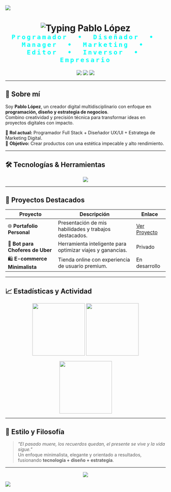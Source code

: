 <!-- Banner compacto y elegante -->
<img src="https://user-images.githubusercontent.com/73097560/115834477-dbab4500-a447-11eb-908a-139a6edaec5c.gif">

<!-- Título animado con tipografía futurista -->
<h1 align="center">
  <img src="https://readme-typing-svg.herokuapp.com?font=Orbitron&weight=700&size=48&pause=1000&color=00FFF7&center=true&vCenter=true&width=800&lines=Hola,+soy+Pablo+L%C3%B3pez" alt="Typing Pablo López" />
</h1>

<!-- Subtítulo futurista -->
<p align="center" style="color:#00FFF7; font-family: 'Orbitron', monospace; font-size: 20px; font-weight: 600; letter-spacing: 4px; margin-top: -20px;">
  Programador &nbsp;&bull;&nbsp; Diseñador &nbsp;&bull;&nbsp; Manager &nbsp;&bull;&nbsp; Marketing &nbsp;&bull;&nbsp; Editor &nbsp;&bull;&nbsp; Inversor &nbsp;&bull;&nbsp; Empresario
</p>

<!-- Badges de contacto -->
<p align="center">
  <a href="https://pablocv.rf.gd"><img src="https://img.shields.io/badge/🌐%20Portafolio-000000?style=for-the-badge&logo=vercel&logoColor=white" /></a>
  <a href="mailto:nevuwuaze@gmail.com"><img src="https://img.shields.io/badge/📧%20Email-EA4335?style=for-the-badge&logo=gmail&logoColor=white" /></a>
  <a href="https://github.com/pablocv"><img src="https://img.shields.io/badge/GitHub-181717?style=for-the-badge&logo=github&logoColor=white" /></a>
</p>

---

## 🖤 Sobre mí
Soy **Pablo López**, un creador digital multidisciplinario con enfoque en **programación, diseño y estrategia de negocios**.  
Combino creatividad y precisión técnica para transformar ideas en proyectos digitales con impacto.

💼 **Rol actual:** Programador Full Stack + Diseñador UX/UI + Estratega de Marketing Digital.  
🎯 **Objetivo:** Crear productos con una estética impecable y alto rendimiento.  

---

## 🛠 Tecnologías & Herramientas

<p align="center">
  <img src="https://skillicons.dev/icons?i=html,css,js,ts,react,nextjs,nodejs,python,php,java,mysql,figma,photoshop,illustrator,git,github,wordpress,bootstrap,tailwind,vscode,linux" />
</p>

---

## 🚀 Proyectos Destacados

| Proyecto | Descripción | Enlace |
|----------|-------------|--------|
| 🌐 **Portafolio Personal** | Presentación de mis habilidades y trabajos destacados. | [Ver Proyecto](https://pablocv.rf.gd) |
| 🤖 **Bot para Choferes de Uber** | Herramienta inteligente para optimizar viajes y ganancias. | Privado |
| 🛍 **E-commerce Minimalista** | Tienda online con experiencia de usuario premium. | En desarrollo |

---

## 📈 Estadísticas y Actividad

<p align="center">
  <img src="https://github-readme-streak-stats.herokuapp.com?user=pablocv&theme=black-ice&hide_border=true&stroke=0000&background=0D1117" height="165" />
  <img src="https://github-readme-stats.vercel.app/api?username=pablocv&show_icons=true&theme=tokyonight&hide_border=true" height="165"/>
</p>

<p align="center">
  <img src="https://github-readme-stats.vercel.app/api/top-langs/?username=pablocv&layout=compact&theme=tokyonight&hide_border=true" height="165"/>
</p>

---

## 🎨 Estilo y Filosofía
> *"El pasado muere, los recuerdos quedan, el presente se vive y la vida sigue."*  
Un enfoque minimalista, elegante y orientado a resultados, fusionando **tecnología + diseño + estrategia**.

---

<!-- Footer animado -->
<p align="center">
  <img src="https://capsule-render.vercel.app/api?type=waving&color=0:000000,100:434343&height=120&section=footer"/>
</p>

<img src="https://user-images.githubusercontent.com/73097560/115834477-dbab4500-a447-11eb-908a-139a6edaec5c.gif">
